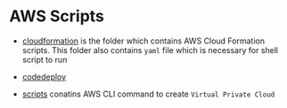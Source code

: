 # AWS Scripts

* [cloudformation](https://github.com/nitin-prince/csye6225-fall2018/tree/master/infrastructure/aws/cloudformation) is the folder which contains AWS Cloud Formation scripts. This folder also contains `yaml` file which is necessary for shell script to run

* [codedeploy](https://github.com/nitin-prince/csye6225-fall2018/tree/master/infrastructure/aws/codedeploy)

* [scripts](https://github.com/nitin-prince/csye6225-fall2018/tree/master/infrastructure/aws/scripts) conatins AWS CLI command to create `Virtual Private Cloud` 

